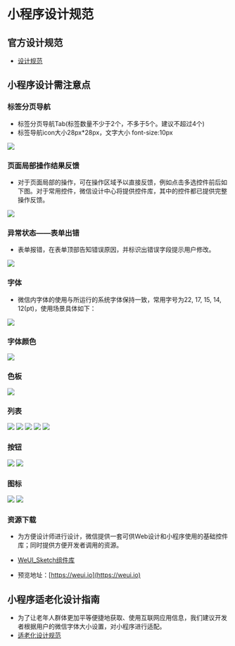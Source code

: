 # 小程序设计规范
## 官方设计规范
- [设计规范](https://developers.weixin.qq.com/miniprogram/design/)

## 小程序设计需注意点

### 标签分页导航
- 标签分页导航Tab(标签数量不少于2个，不多于5个。建议不超过4个)
- 标签导航icon大小28px*28px，文字大小 font-size:10px
<img src="https://res.wx.qq.com/wxdoc/dist/assets/img/3navigation.page.bottom.f70c9c5a.png" />

### 页面局部操作结果反馈
- 对于页面局部的操作，可在操作区域予以直接反馈，例如点击多选控件前后如下图。对于常用控件，微信设计中心将提供控件库，其中的控件都已提供完整操作反馈。
<img src="https://res.wx.qq.com/wxdoc/dist/assets/img/5local.feedback.41608e5d.png" />

### 异常状态——表单出错
- 表单报错，在表单顶部告知错误原因，并标识出错误字段提示用户修改。
<img src="https://res.wx.qq.com/wxdoc/dist/assets/img/6error.2b744322.png" />

### 字体
- 微信内字体的使用与所运行的系统字体保持一致，常用字号为22, 17, 15, 14, 12(pt)，使用场景具体如下：
<img src="https://res.wx.qq.com/wxdoc/dist/assets/img/8Font.ed3bc661.png" />

### 字体颜色
<img src="https://res.wx.qq.com/wxdoc/dist/assets/img/8Font.color.32f1b2da.png" />

### 色板
<img src="https://res.wx.qq.com/wxdoc/dist/assets/img/9Color.820726f1.png" />

### 列表
<img src="https://res.wx.qq.com/wxdoc/dist/assets/img/10List.0a9fde29.png" />
<img src="https://res.wx.qq.com/wxdoc/dist/assets/img/10List2.611c0f16.png" />
<img src="https://res.wx.qq.com/wxdoc/dist/assets/img/10List3.4bfac39f.png" />
<img src="https://res.wx.qq.com/wxdoc/dist/assets/img/10List4.readonly.d70b73bd.png" />
<img src="https://res.wx.qq.com/wxdoc/dist/assets/img/10List5.input.fb5f120d.png" />

### 按钮
<img src="https://res.wx.qq.com/wxdoc/dist/assets/img/11button.5051d93d.png" />
<img src="https://res.wx.qq.com/wxdoc/dist/assets/img/11button2.a6f35a72.png" />

### 图标
<img src="https://res.wx.qq.com/wxdoc/dist/assets/img/12icon.3e25b1dd.png" />
<img src="https://res.wx.qq.com/wxdoc/dist/assets/img/13titlebar.92f861e2.png" />

### 资源下载
- 为方便设计师进行设计，微信提供一套可供Web设计和小程序使用的基础控件库；同时提供方便开发者调用的资源。
- [WeUI_Sketch组件库](https://res.wx.qq.com/op_res/lWyoeDcquC-aEEqbiVnqVjbNwJuHNVYfe6v3bELpEOitmrLhU9_n9Ngow-tELWst)

- 预览地址：[https://weui.io](https://weui.io)

## 小程序适老化设计指南
- 为了让老年人群体更加平等便捷地获取、使用互联网应用信息，我们建议开发者根据用户的微信字体大小设置，对小程序进行适配。
- [适老化设计规范](https://developers.weixin.qq.com/miniprogram/design/elderly.html)